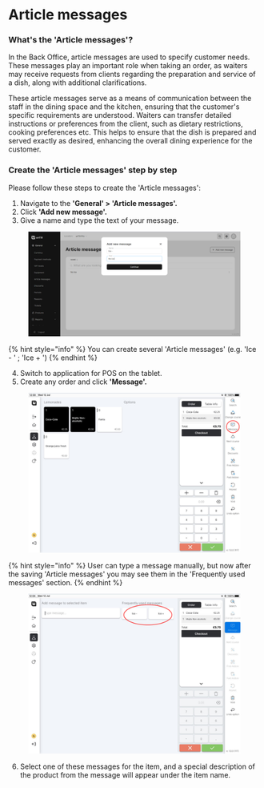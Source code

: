 # Article messages

### What's the 'Article messages'?

In the Back Office, article messages are used to specify customer needs. These messages play an important role when taking an order, as waiters may receive requests from clients regarding the preparation and service of a dish, along with additional clarifications.

These article messages serve as a means of communication between the staff in the dining space and the kitchen, ensuring that the customer's specific requirements are understood. Waiters can transfer detailed instructions or preferences from the client, such as dietary restrictions, cooking preferences etc. This helps to ensure that the dish is prepared and served exactly as desired, enhancing the overall dining experience for the customer.

### Create the 'Article messages' step by step&#x20;

Please follow these steps to create the 'Article messages':

1. Navigate to the **'General' > 'Article messages'.**
2. Click **'Add new message'.**
3. Give a name and type the text of your message.

<figure><img src="../../.gitbook/assets/ice-message.jpg" alt=""><figcaption></figcaption></figure>

{% hint style="info" %}
You can create several 'Article messages' (e.g. 'Ice - ' ; 'Ice + ')
{% endhint %}

4. Switch to application for POS on the tablet.
5. Create any order and click **'Message'.**

<figure><img src="../../.gitbook/assets/messages.jpg" alt="" width="563"><figcaption></figcaption></figure>

{% hint style="info" %}
User can type a message manually, but now after the saving 'Article messages' you may see them in the 'Frequently used messages' section. &#x20;
{% endhint %}

<figure><img src="../../.gitbook/assets/messages1.jpg" alt="" width="563"><figcaption></figcaption></figure>

6. Select one of these messages for the item, and a special description of the product from the message will appear under the item name.
